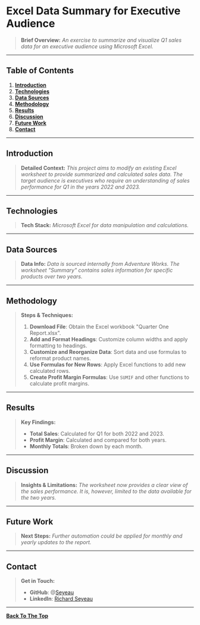 # **Excel Data Summary for Executive Audience**
> **Brief Overview:** *An exercise to summarize and visualize Q1 sales data for an executive audience using Microsoft Excel.*

---

## **Table of Contents**
1. **[Introduction](#introduction)**
2. **[Technologies](#technologies)**
3. **[Data Sources](#data-sources)**
4. **[Methodology](#methodology)**
5. **[Results](#results)**
6. **[Discussion](#discussion)**
7. **[Future Work](#future-work)**
8. **[Contact](#contact)**

---

## **Introduction**
> **Detailed Context:** *This project aims to modify an existing Excel worksheet to provide summarized and calculated sales data. The target audience is executives who require an understanding of sales performance for Q1 in the years 2022 and 2023.*

---

## **Technologies**
> **Tech Stack:** *Microsoft Excel for data manipulation and calculations.*

---

## **Data Sources**
> **Data Info:** *Data is sourced internally from Adventure Works. The worksheet "Summary" contains sales information for specific products over two years.*

---

## **Methodology**
> **Steps & Techniques:** 
> 1. **Download File**: Obtain the Excel workbook "Quarter One Report.xlsx".
> 2. **Add and Format Headings**: Customize column widths and apply formatting to headings.
> 3. **Customize and Reorganize Data**: Sort data and use formulas to reformat product names.
> 4. **Use Formulas for New Rows**: Apply Excel functions to add new calculated rows.
> 5. **Create Profit Margin Formulas**: Use `SUMIF` and other functions to calculate profit margins.

---

## **Results**
> **Key Findings:** 
> - **Total Sales**: Calculated for Q1 for both 2022 and 2023.
> - **Profit Margin**: Calculated and compared for both years.
> - **Monthly Totals**: Broken down by each month.

---

## **Discussion**
> **Insights & Limitations:** *The worksheet now provides a clear view of the sales performance. It is, however, limited to the data available for the two years.*

---

## **Future Work**
> **Next Steps:** *Further automation could be applied for monthly and yearly updates to the report.*

---

## **Contact**
> **Get in Touch:** 
> - **GitHub**: @[Seyeau](http://www.github.com/Seyeau)
> - **LinkedIn**: [Richard Seyeau](https://www.linkedin.com/in/richard-w-seyeau)

---

[**Back To The Top**](#excel-data-summary-for-executive-audience)
